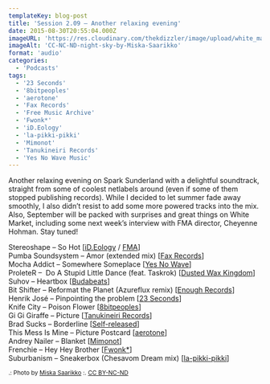 ```yaml
---
templateKey: blog-post
title: 'Session 2.09 – Another relaxing evening'
date: 2015-08-30T20:55:04.000Z
imageURL: 'https://res.cloudinary.com/thekdizzler/image/upload/white_market/2015/08/CC-NC-ND-night-sky-by-Miska-Saarikko.jpg'
imageAlt: 'CC-NC-ND-night-sky-by-Miska-Saarikko'
format: 'audio'
categories:
  - 'Podcasts'
tags:
  - '23 Seconds'
  - '8bitpeoples'
  - 'aerotone'
  - 'Fax Records'
  - 'Free Music Archive'
  - 'Fwonk*'
  - 'iD.Eology'
  - 'la-pikki-pikki'
  - 'Mimonot'
  - 'Tanukineiri Records'
  - 'Yes No Wave Music'
---
```


Another relaxing evening on Spark Sunderland with a delightful soundtrack, straight from some of coolest netlabels around (even if some of them stopped publishing records). While I decided to let summer fade away smoothly, I also didn’t resist to add some more powered tracks into the mix. Also, September will be packed with surprises and great things on White Market, including some next week’s interview with FMA director, Cheyenne Hohman. Stay tuned!

Stereoshape – So Hot \[[iD.Eology](https://stereoshape.bandcamp.com/album/hello-city-ep) / [FMA](http://freemusicarchive.org/music/Stereoshape/Hello_City_EP/)\]  
Pumba Soundsystem – Amor (extended mix) \[[Fax Records](http://netlabelday.blogspot.co.uk/2015/04/va-fax-records-vol-1-fax-records.html)\]  
Mocha Addict – Somewhere Someplace \[[Yes No Wave](http://yesnowave.com/yesno079/)\]  
ProleteR –  Do A Stupid Little Dance (feat. Taskrok) \[[Dusted Wax Kingdom](http://dustedwax.org/dwk123.html)\]  
Suhov – Heartbox \[[Budabeats](https://archive.org/details/Heartbox-9748)\]  
Bit Shifter – Reformat the Planet (Azureflux remix) \[[Enough Records](https://archive.org/details/enrmp378_azureflux_-_pocket_boy)\]  
Henrik José – Pinpointing the problem \[[23 Seconds](http://www.23seconds.org/041.html)\]  
Knife City – Poison Flower \[[8bitpeoples](http://www.8bitpeoples.com/products/534586-knife-city-precious-jewel)\]  
Gi Gi Giraffe – Picture \[[Tanukineiri Records](https://tanukineirirecords.bandcamp.com/album/home-made-works)\]  
Brad Sucks – Borderline \[[Self-released](http://www.bradsucks.net/albums/i_dont_know/)\]  
This Mess Is Mine – Picture Postcard \[[aerotone](https://archive.org/details/aer008)\]  
Andrey Nailer – Blanket \[[Mimonot](http://mimonot.net/album/venta-ep-2009)\]  
Frenchie – Hey Hey Brother \[[Fwonk\*](http://fwonk.co.uk/116/)\]  
Suburbanism – Sneakerbox (Chesavom Dream mix) \[[la-pikki-pikki](http://www.la-pikki-pikki.de/)\]

<small>.: Photo by [Miska Saarikko](https://www.flickr.com/photos/miskasaarikko/15073316739/) :. [CC BY-NC-ND](https://creativecommons.org/licenses/by-nc-nd/2.0/)</small>
